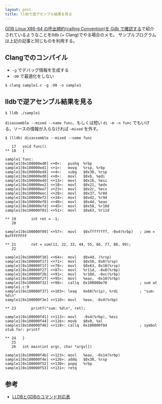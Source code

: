 ```yaml
---
layout: post
title: lldbで逆アセンブル結果を見る
---
```


[GDB Linux X86-64 の呼出規約(calling Convention)を Gdb で確認する](http://th0x4c.github.io/blog/2013/04/10/gdb-calling-convention/)で紹介されているようなことをlldb (+ Clang)でやる場合のメモ。
サンプルプログラムは上記の記事と同じものを利用する。

## Clangでのコンパイル

+ `-g` でデバッグ情報を生成する
+ `-O0` で最適化をしない

```
$ clang sample1.c -g -O0 -o sample1
```


## lldbで逆アセンブル結果を見る

```
$ lldb ./sample1
```


`disassemble --mixed --name func`、もしくは短い `di -m -n func` でもいける。ソースの情報が入らなければ `—mixed` を外す。

```
$ (lldb) disassemble --mixed --name func

   17  	void func()
** 18  	{

sample1`func:
sample1[0x100000ed0] <+0>:   pushq  %rbp
sample1[0x100000ed1] <+1>:   movq   %rsp, %rbp
sample1[0x100000ed4] <+4>:   subq   $0x30, %rsp
sample1[0x100000ed8] <+8>:   movl   $0xb, %edi
sample1[0x100000edd] <+13>:  movl   $0x16, %esi
sample1[0x100000ee2] <+18>:  movl   $0x21, %edx
sample1[0x100000ee7] <+23>:  movl   $0x2c, %ecx
sample1[0x100000eec] <+28>:  movl   $0x37, %r8d
sample1[0x100000ef2] <+34>:  movl   $0x42, %r9d
sample1[0x100000ef8] <+40>:  movl   $0x4d, %eax
sample1[0x100000efd] <+45>:  movl   $0x58, %r10d
sample1[0x100000f03] <+51>:  movl   $0x63, %r11d

** 19  	    int ret = -1;
   20

sample1[0x100000f09] <+57>:  movl   $0xffffffff, -0x4(%rbp)   ; imm = 0xFFFFFFFF

** 21  	    ret = sum(11, 22, 33, 44, 55, 66, 77, 88, 99);
   22

sample1[0x100000f10] <+64>:  movl   $0x4d, (%rsp)
sample1[0x100000f17] <+71>:  movl   $0x58, 0x8(%rsp)
sample1[0x100000f1f] <+79>:  movl   $0x63, 0x10(%rsp)
sample1[0x100000f27] <+87>:  movl   %r11d, -0x8(%rbp)
sample1[0x100000f2b] <+91>:  movl   %r10d, -0xc(%rbp)
sample1[0x100000f2f] <+95>:  movl   %eax, -0x10(%rbp)
sample1[0x100000f32] <+98>:  callq  0x100000e70               ; sum at sample1.c:9
sample1[0x100000f37] <+103>: leaq   0x68(%rip), %rdi          ; "sum: %d\n"
sample1[0x100000f3e] <+110>: movl   %eax, -0x4(%rbp)

** 23  	    printf("sum: %d\n", ret);

sample1[0x100000f41] <+113>: movl   -0x4(%rbp), %esi
sample1[0x100000f44] <+116>: movb   $0x0, %al
sample1[0x100000f46] <+118>: callq  0x100000f84               ; symbol stub for: printf

** 24  	}
   25
   26  	int main(int argc, char *argv[])

sample1[0x100000f4b] <+123>: movl   %eax, -0x14(%rbp)
sample1[0x100000f4e] <+126>: addq   $0x30, %rsp
sample1[0x100000f52] <+130>: popq   %rbp
sample1[0x100000f53] <+131>: retq
```


## 参考

+ [LLDBとGDBのコマンド対応表](http://lldb.llvm.org/lldb-gdb.html)
